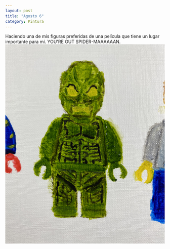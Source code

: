 ```yaml
---
layout: post
title: "Agosto 6"
category: Pintura
---
```

Haciendo una de mis figuras preferidas de una película que tiene un lugar importante para mí. YOU'RE OUT SPIDER-MAAAAAAN.
![Duende Verde](/images/up/posts/dv.jpeg)